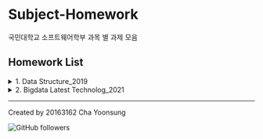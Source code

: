 # Subject-Homework

국민대학교 소프트웨어학부 과목 별 과제 모음

## Homework List

  <details>
  <summary>1. Data Structure_2019</summary>
  <details>
  <summary>1-1. Lab</summary>
  <div markdown="1">

  - [Lab0 - Basic Exercise](https://github.com/Cha-Y-S/Subject-Homework/tree/Structure/%EC%9E%90%EB%A3%8C%EA%B5%AC%EC%A1%B0/Lab/Lab0)

  - [Lab1 - Recursion Test](https://github.com/Cha-Y-S/Subject-Homework/tree/Structure/%EC%9E%90%EB%A3%8C%EA%B5%AC%EC%A1%B0/Lab/Lab1)

  - [Lab2 - Magic Square](https://github.com/Cha-Y-S/Subject-Homework/tree/Structure/%EC%9E%90%EB%A3%8C%EA%B5%AC%EC%A1%B0/Lab/Lab2)

  </div>
  </details>

  <details>
  <summary>1-2. Homework</summary>
  <div markdown="1">
    
  - Homework

  </div>
  </details>
  </details>

  <details>
  <summary>2. Bigdata Latest Technolog_2021</summary>
  <div markdown="1">

  1. [음절 bigram 확률 계산을 이용한 문장 생성](https://github.com/Cha-Y-S/Subject-Homework/tree/main/%EB%B9%85%EB%8D%B0%EC%9D%B4%ED%84%B0%20%EC%B5%9C%EC%8B%A0%EA%B8%B0%EC%88%A0/%EA%B3%BC%EC%A0%9C%201)

  2. [문장 생성 확률 계산](https://github.com/Cha-Y-S/Subject-Homework/tree/main/%EB%B9%85%EB%8D%B0%EC%9D%B4%ED%84%B0%20%EC%B5%9C%EC%8B%A0%EA%B8%B0%EC%88%A0/%EA%B3%BC%EC%A0%9C%202)

  3. [코사인 유사도를 이용한 문장 유사도 검사](https://github.com/Cha-Y-S/Subject-Homework/tree/main/%EB%B9%85%EB%8D%B0%EC%9D%B4%ED%84%B0%20%EC%B5%9C%EC%8B%A0%EA%B8%B0%EC%88%A0/%EA%B3%BC%EC%A0%9C%203)

  4. [WordCount](https://github.com/Cha-Y-S/Subject-Homework/tree/main/%EB%B9%85%EB%8D%B0%EC%9D%B4%ED%84%B0%20%EC%B5%9C%EC%8B%A0%EA%B8%B0%EC%88%A0/%EA%B3%BC%EC%A0%9C%204)

  5. [Wordcount with toymr](https://github.com/Cha-Y-S/Subject-Homework/tree/main/%EB%B9%85%EB%8D%B0%EC%9D%B4%ED%84%B0%20%EC%B5%9C%EC%8B%A0%EA%B8%B0%EC%88%A0/%EA%B3%BC%EC%A0%9C%205)

  6. [서울 공기질 데이터 분석](https://github.com/Cha-Y-S/Subject-Homework/tree/main/%EB%B9%85%EB%8D%B0%EC%9D%B4%ED%84%B0%20%EC%B5%9C%EC%8B%A0%EA%B8%B0%EC%88%A0/%EA%B3%BC%EC%A0%9C%206)

  7. [실습 - MapReduce를 이용한 WordCount](https://github.com/Cha-Y-S/Subject-Homework/tree/main/%EB%B9%85%EB%8D%B0%EC%9D%B4%ED%84%B0%20%EC%B5%9C%EC%8B%A0%EA%B8%B0%EC%88%A0/%EC%8B%A4%EC%8A%B5%201)

  8. [실습 - DFS에서의 WordCount](https://github.com/Cha-Y-S/Subject-Homework/tree/main/%EB%B9%85%EB%8D%B0%EC%9D%B4%ED%84%B0%20%EC%B5%9C%EC%8B%A0%EA%B8%B0%EC%88%A0/%EC%8B%A4%EC%8A%B5%202)

  </div>
  </details>

---

Created by 20163162 Cha Yoonsung

![GitHub followers](https://img.shields.io/github/followers/Cha-Y-S?style=social)